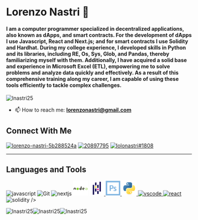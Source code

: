 # Lorenzo Nastri 🚀

<h4 align="left">I am a computer programmer specialized in decentralized applications, also known as dApps, and smart contracts. For the development of dApps I use Javascript, React and Next.js; and for smart contracts I use Solidity and Hardhat. During my college experience, I developed skills in Python and its libraries, including RE, Os, Sys, Glob, and Pandas, thereby familiarizing myself with them. Additionally, I have acquired a solid base and experience in Microsoft Excel (ETL), empowering me to solve problems and analyze data quickly and effectively. As a result of this comprehensive training along my career, I am capable of using these tools efficiently to tackle complex challenges.</h4>

<p align="left"> <img src="https://komarev.com/ghpvc/?username=lnastri25&label=Profile%20views&color=0e75b6&style=flat" alt="lnastri25" /> </p>

- 📫 How to reach me: **lorenzonastri@gmail.com**

## Connect With Me
<p align="left">
<a href="https://linkedin.com/in/lorenzo-nastri-5b288524a" target="blank"><img align="center" src="https://raw.githubusercontent.com/rahuldkjain/github-profile-readme-generator/master/src/images/icons/Social/linked-in-alt.svg" alt="lorenzo-nastri-5b288524a" height="30" width="40" /></a>
<a href="https://stackoverflow.com/users/20897795" target="blank"><img align="center" src="https://raw.githubusercontent.com/rahuldkjain/github-profile-readme-generator/master/src/images/icons/Social/stack-overflow.svg" alt="20897795" height="30" width="40" /></a>
<a href="https://discord.gg/lolonastri#1808" target="blank"><img align="center" src="https://raw.githubusercontent.com/rahuldkjain/github-profile-readme-generator/master/src/images/icons/Social/discord.svg" alt="lolonastri#1808" height="30" width="40" /></a>
</p>

---


## Languages and Tools
<p align="left"> <img src="https://camo.githubusercontent.com/a4199191bff0e00930a78bbcd5f4257c4db4efc3d4bf3b19ca16041751b4c1be/68747470733a2f2f736b696c6c69636f6e732e6465762f69636f6e733f693d6a73" alt="javascript" width="40" height="40"/> <img src="https://camo.githubusercontent.com/9c44054e182f0a86566d67e0b1ea7e986dfb09379ef8c703df199973e42ccfbd/68747470733a2f2f736b696c6c69636f6e732e6465762f69636f6e733f693d676974" alt="Git" width="40" height="40"/> <img src="https://camo.githubusercontent.com/c55a5fc9aee6efafa01a33c78502d5b075fc9071df09f7c36bd59665de0ebbd4/68747470733a2f2f736b696c6c69636f6e732e6465762f69636f6e733f693d6e6578746a73" alt="nextjs" width="40" height="40"/> <img src="https://raw.githubusercontent.com/devicons/devicon/master/icons/nodejs/nodejs-original-wordmark.svg" alt="nodejs" width="40" height="40"/> </a> <a href="https://pandas.pydata.org/" target="_blank" rel="noreferrer"> <img src="https://raw.githubusercontent.com/devicons/devicon/2ae2a900d2f041da66e950e4d48052658d850630/icons/pandas/pandas-original.svg" alt="pandas" width="40" height="40"/> </a> <a href="https://www.photoshop.com/en" target="_blank" rel="noreferrer"> <img src="https://raw.githubusercontent.com/devicons/devicon/master/icons/photoshop/photoshop-line.svg" alt="photoshop" width="40" height="40"/> </a> <a href="https://www.python.org" target="_blank" rel="noreferrer"> <img src="https://raw.githubusercontent.com/devicons/devicon/master/icons/python/python-original.svg" alt="python" width="40" height="40"/>  <img src="https://camo.githubusercontent.com/95ee0c74cccf4c61aca7784c67ad967623ee6bb906df94b4b2b36e841f086158/68747470733a2f2f736b696c6c69636f6e732e6465762f69636f6e733f693d7673636f6465" alt="vscode" width="40" height="40"/> </a> <a href="https://reactjs.org/" target="_blank" rel="noreferrer"> <img src="https://camo.githubusercontent.com/86ce870479afdbfa7075d5b25bff8642dd4894a061c920ea9a49d3f77c74b55b/68747470733a2f2f736b696c6c69636f6e732e6465762f69636f6e733f693d7265616374" alt="react" width="40" height="40"/> </a> <img src="https://camo.githubusercontent.com/c1fc3def8a546cf25dc3b220ee94946bbc6c12ceac6a34581f6cc97120fa148b/68747470733a2f2f736b696c6c69636f6e732e6465762f69636f6e733f693d736f6c6964697479" alt="solidity" width="40" height="40"/> </a> /></p>

<p><img align="left" src="https://github-readme-stats-sigma-five.vercel.app/api/top-langs?username=lnastri25&show_icons=true&locale=en&layout=compact&theme=algolia" alt="lnastri25" /></p>


<p><img align="left" src="https://github-readme-stats-sigma-five.vercel.app/api?username=lnastri25&show_icons=true&locale=en&theme=algolia" alt="lnastri25" /></p>


<p><img align="left" src="https://github-readme-streak-stats.herokuapp.com/?user=lnastri25&&theme=algolia" alt="lnastri25" /></p>
